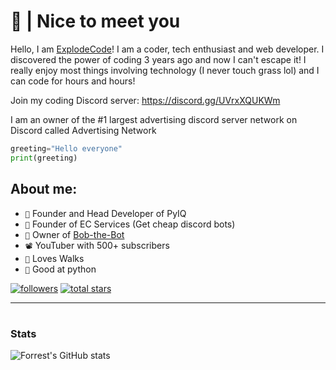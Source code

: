 # 👋 | Nice to meet you


Hello, I am [ExplodeCode](https://www.youtube.com/channel/UCeorKmBztR5GGfdU4451YJQ)! I am a coder, tech enthusiast and web developer. I discovered the power of coding 3 years ago and now I can't escape it! I really enjoy most things involving technology (I never touch grass lol) and I can code for hours and hours!

Join my coding Discord server: [https://discord.gg/UVrxXQUKWm ](https://discord.gg/UVrxXQUKWm)

I am an owner of the #1 largest advertising discord server network on Discord called Advertising Network 

```python
greeting="Hello everyone"
print(greeting)
```

## About me:
- `👑` Founder and Head Developer of PyIQ
- `🤑` Founder of EC Services (Get cheap discord bots)
- `🤖` Owner of [Bob-the-Bot](https://github.com/Bob-the-Bot1/Bob-the-Bot)
- `📽️` YouTuber with 500+ subscribers
- `🚶` Loves Walks  
- `🐍` Good at python
<a href="https://discord.com/users/<896814282317131848>">
</a>

  <p align="left">
      <a href="https://github.com/ExplodeC0de?tab=followers">
         <img alt="followers" title="Follow me" src="https://custom-icon-badges.demolab.com/github/followers/ExplodeC0de?color=236ad3&labelColor=1155ba&style=for-the-badge&logo=person-add&label=Follow&logoColor=white"/></a>
      <a href="https://github.com/ExplodeC0de?tab=repositories&sort=stargazers">
         <img alt="total stars" title="Total stars on GitHub" src="https://custom-icon-badges.demolab.com/github/stars/ExplodeC0de?color=55960c&style=for-the-badge&labelColor=488207&logo=star"/></a>
   </p>

---

#

###  Stats

![Forrest's GitHub stats](https://github-readme-stats.vercel.app/api?username=ExplodeC0de&show_icons=true&theme=codeSTACKr)

<!-- ![GitHub Streak](https://streak-stats.demolab.com?user=CattopyTheWeb&theme=codeSTACKr&border_radius=4.5) -->
